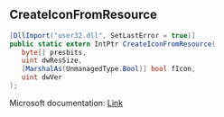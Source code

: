 ## CreateIconFromResource

```csharp
[DllImport("user32.dll", SetLastError = true)]
public static extern IntPtr CreateIconFromResource(
   byte[] presbits,
   uint dwResSize,
   [MarshalAs(UnmanagedType.Bool)] bool fIcon,
   uint dwVer
);
```

Microsoft documentation: [Link](https://docs.microsoft.com/en-us/windows/win32/api/winuser/nf-winuser-createiconfromresource)
